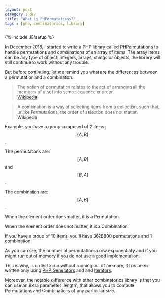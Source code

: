 ```yaml
---
layout: post
category : dev
title: "What is PHPermutations?"
tags : [php, combinatorics, library]
---
```

{% include JB/setup %}

In December 2016, I started to write a PHP library called [PHPermutations](https://packagist.org/packages/drupol/phpermutations) to handle permutations and combinations of an array of items.
The array items can be any type of object: integers, arrays, strings or objects, the library will still continue to work without any trouble.

But before continuing, let me remind you what are the differences between a permutation and a combination.

<!--break-->

<blockquote class="blockquote">
The notion of permutation relates to the act of arranging all the members of a set into some sequence or order.
<footer class="blockquote-footer"><a href="https://en.wikipedia.org/wiki/Permutation">Wikipedia</a></footer>
</blockquote>

<blockquote class="blockquote">
A combination is a way of selecting items from a collection, such that, unlike Permutations, the order of selection does not matter.
<footer class="blockquote-footer"><a href="https://en.wikipedia.org/wiki/Combination">Wikipedia</a></footer>
</blockquote>

Example, you have a group composed of 2 items: $$ \{A, B\} $$.

The permutations are: $$ [A, B] $$ and $$ [B, A] $$.

The combination are: $$ [A, B] $$.

When the element order does matter, it is a Permutation.

When the element order does not matter, it is a Combination.

If you have a group of 10 items, you'll have 3628800 permutations and 1 combination.

As you can see, the number of permutations grow exponentially and if you might run out of memory if you do not use a good implementation.

This is why, in order to run without running out of memory, it has been written only using [PHP Generators](https://secure.php.net/manual/en/language.generators.overview.php) and 
and [Iterators](https://secure.php.net/manual/en/class.iterator.php).

Moreover, the notable difference with other combinatorics library is that you can use an extra parameter 'length', that allows you to
compute Permutations and Combinations of any particular size.

